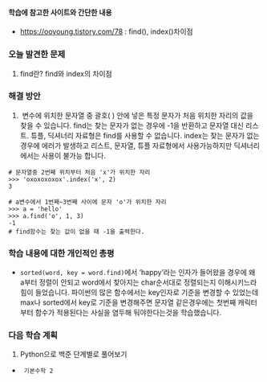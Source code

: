 #### 학습에 참고한 사이트와 간단한 내용 
* https://ooyoung.tistory.com/78 : find(), index()차이점

### 오늘 발견한 문제 
1. find란? find와 index의 차이점

### 해결 방안 
1.  변수에 위치한 문자열 중 괄호( ) 안에 넣은 특정 문자가 처음 위치한 자리의 값을 찾을 수 있습니다. find는 찾는 문자가 없는 경우에 -1을 반환하고 문자열 대신 리스트. 튜플, 딕셔너리 자료형은 find를 사용할 수 없습니다. index는 찾는 문자가 없는 경우에 에러가 발생하고 리스트, 문자열, 튜플 자료형에서 사용가능하지만 딕셔너리에서는 사용이 불가능 합니다.
```
# 문자열중 2번째 위치부터 처음 'x'가 위치한 자리
>>> 'oxoxoxoxox'.index('x', 2)
3

# a변수에서 1번째~3번째 사이에 문자 'o'가 위치한 자리
>>> a = 'hello'
>>> a.find('o', 1, 3)
-1	
# find함수는 찾는 값이 없을 때 -1을 출력한다.
```

### 학습 내용에 대한 개인적인 총평 
- `sorted(word, key = word.find)`에서 ‘happy’라는 인자가 들어왔을 경우에 왜 a부터 정렬이 안되고 word에서 찾아지는 char순서대로 정렬되는지 이해시키느라 힘이 들었습니다. 파이썬의 많은 함수에서는 key인자로 기준을 변경할 수 있었는데 max나 sorted에서 key로 기준을 변경해주면 문자열 같은경우에는 첫번째 캐릭터부터 함수가 적용된다는 사실을 염두해 둬야한다는것을 학습했습니다.

### 다음 학습 계획 
1. Python으로 백준 단계별로 풀어보기
*      기본수학 2

